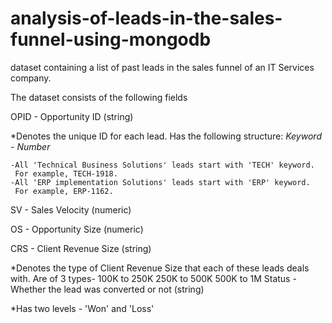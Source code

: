 # analysis-of-leads-in-the-sales-funnel-using-mongodb
dataset containing a list of past leads in the sales funnel of an IT Services company.

The dataset consists of the following fields

OPID - Opportunity ID (string)

 *Denotes the unique ID for each lead. Has the following structure: *Keyword* - *Number*
 
    -All 'Technical Business Solutions' leads start with 'TECH' keyword.
     For example, TECH-1918.
    -All 'ERP implementation Solutions' leads start with 'ERP' keyword. 
     For example, ERP-1162.

SV - Sales Velocity (numeric)

OS - Opportunity Size (numeric)

CRS - Client Revenue Size (string)

  *Denotes the type of Client Revenue Size that each of these leads deals with.  Are of 3 types-
    100K to 250K
    250K to 500K
    500K to 1M
Status - Whether the lead was converted or not (string) 

  *Has two levels - 'Won' and 'Loss'

